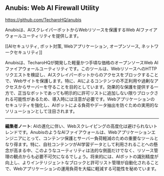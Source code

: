 ## Anubis: Web AI Firewall Utility

https://github.com/TecharoHQ/anubis

Anubisは、AIスクレイパーボットからWebリソースを保護するWeb AIファイアウォールユーティリティを提供します。

[[AIセキュリティ, ボット対策, Webアプリケーション, オープンソース, ネットワークセキュリティ]]

Anubisは、TecharoHQが開発した軽量かつ手頃な価格のオープンソースWeb AIファイアウォールユーティリティです。このツールは、WebリソースへのHTTPリクエストを検証し、AIスクレイパーボットからのアクセスをブロックすることで、Webサイトを保護します。特に、AIによるコンテンツの不正利用や過剰なアクセスからサーバーを守ることを目的としています。効果的な保護を提供する一方で、正当なボットであっても明示的に許可リストに追加しない限りブロックされる可能性があるため、導入時には注意が必要です。Webアプリケーションのセキュリティを強化し、AIボットによる負荷やデータ抽出を防ぐための実用的なソリューションとして注目されます。

---

**編集者ノート**: AIの進化に伴い、Webスクレイピングの高度化は避けられないトレンドです。AnubisのようなAIファイアウォールは、Webアプリケーションエンジニアにとって、コンテンツ保護とサーバー負荷軽減のための重要なツールとなり得ます。特に、自社コンテンツがAI学習データとして利用されることへの懸念が高まる中、このようなユーティリティは法的な側面だけでなく、リソース管理の観点からも必要不可欠になるでしょう。将来的には、AIボットの識別精度が向上し、よりインテリジェントなブロックと許可リスト管理が自動化されることで、Webアプリケーションの運用負荷を大幅に軽減する可能性を秘めています。
